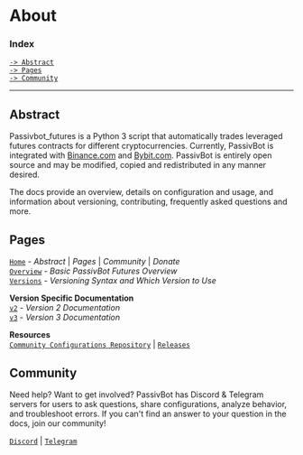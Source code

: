 # About


### Index

[`-> Abstract`](#abstract)  
[`-> Pages`](#pages)  
[`-> Community`](#community)  

___

## Abstract  

Passivbot_futures is a Python 3 script that automatically trades leveraged futures contracts for different cryptocurrencies. Currently, PassivBot is integrated with [Binance.com](https://www.binance.com/) and [Bybit.com](https://www.bybit.com/). PassivBot is entirely open source and may be modified, copied and redistributed in any manner desired.

The docs provide an overview, details on configuration and usage, and information about versioning, contributing, frequently asked questions and more.

## Pages  

[`Home`](https://github.com/enarjord/passivbot_futures/wiki) - *Abstract* | *Pages*  | *Community* | *Donate*  
[`Overview`](https://github.com/enarjord/passivbot_futures/wiki/Overview) - *Basic PassivBot Futures Overview*  
[`Versions`](https://github.com/enarjord/passivbot_futures/wiki/Versions) - *Versioning Syntax and Which Version to Use*   


**Version Specific Documentation**  
[`v2`](https://github.com/enarjord/passivbot_futures/wiki/v2) - *Version 2 Documentation*  
[`v3`](https://github.com/enarjord/passivbot_futures/wiki/v3) - *Version 3 Documentation*  

**Resources**  
[`Community Configurations Repository`](https://github.com/JohnKearney1/PassivBot-Configurations) | [`Releases`](https://github.com/enarjord/passivbot_futures/releases)

## Community  

Need help? Want to get involved? PassivBot has Discord & Telegram servers for users to ask questions, share configurations, analyze behavior, and troubleshoot errors. If you can't find an answer to your question in the docs, join our community!

[`Discord`](https://discord.gg/QAF2H2UmzZ) | [`Telegram`](https://t.me/passivbot_futures)

